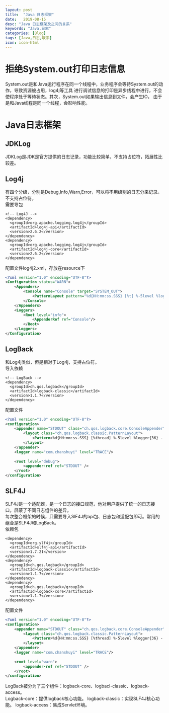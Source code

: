 ```yaml
---
layout: post
title:  "Java 日志框架"
date:   2019-08-15
desc: "Java 日志框架及之间的关系"
keywords: "Java,日志"
categories: [Blog]
tags: [Java,日志,联系]
icon: icon-html
---
```

# 拒绝System.out打印日志信息
System.out是和Java运行程序在同一个线程中，业务程序会等待System.out的动作，导致资源被占用，log4j等工具
进行调试信息的打印是异步线程中进行，不会使程序处于等待状态。其次，System.out如果输出信息到文件，会产生IO，
由于是和Java线程是同一个线程，会影响性能。
# Java日志框架
## JDKLog
JDKLog是JDK是官方提供的日志记录，功能比较简单，不支持占位符，拓展性比较差。
## Log4j
有四个分级，分别是Debug,Info,Warn,Error，可以将不用级别的日志分来记录。不支持占位符。  
需要导包
```
<!-- Log4J -->
<dependency>
  <groupId>org.apache.logging.log4j</groupId>
  <artifactId>log4j-api</artifactId>
  <version>2.6.2</version>
</dependency>
<dependency>
  <groupId>org.apache.logging.log4j</groupId>
  <artifactId>log4j-core</artifactId>
  <version>2.6.2</version>
</dependency>
```
配置文件log4j2.xml，存放在resource下
```xml
<?xml version="1.0" encoding="UTF-8"?>
<Configuration status="WARN">
    <Appenders>
        <Console name="Console" target="SYSTEM_OUT">
            <PatternLayout pattern="%d{HH:mm:ss.SSS} [%t] %-5level %logger{36} - %msg%n"/>
        </Console>
    </Appenders>
    <Loggers>
        <Root level="info">
            <AppenderRef ref="Console"/>
        </Root>
    </Loggers>
</Configuration>
```
## LogBack
和Log4j类似，但是相对于Log4j，支持占位符。  
导入依赖
```
<!-- LogBack -->
<dependency>
  <groupId>ch.qos.logback</groupId>
  <artifactId>logback-classic</artifactId>
  <version>1.1.7</version>
</dependency>
```
配置文件
```xml
<?xml version="1.0" encoding="UTF-8"?>
<configuration>
    <appender name="STDOUT" class="ch.qos.logback.core.ConsoleAppender">
        <layout class="ch.qos.logback.classic.PatternLayout">
            <Pattern>%d{HH:mm:ss.SSS} [%thread] %-5level %logger{36} - %msg%n</Pattern>
        </layout>
    </appender>
    <logger name="com.chanshuyi" level="TRACE"/>
 
    <root level="debug">
        <appender-ref ref="STDOUT" />
    </root>
</configuration>
```
## SLF4J
SLF4J是一个适配器，是一个日志的接口规范，他对用户提供了统一的日志接口，屏蔽了不同日志组件的差异。  
每次整合框架的时候，只需要导入SlF4J的api包、日志包和适配包即可。常用的组合是SLF4J和LogBack。  
依赖包
```
<dependency>
  <groupId>org.slf4j</groupId>
  <artifactId>slf4j-api</artifactId>
  <version>1.7.21</version>
</dependency>
<dependency>
  <groupId>ch.qos.logback</groupId>
  <artifactId>logback-classic</artifactId>
  <version>1.1.7</version>
</dependency>
<dependency>
  <groupId>ch.qos.logback</groupId>
  <artifactId>logback-core</artifactId>
  <version>1.1.7</version>
</dependency>
```
配置文件
```xml
<?xml version="1.0" encoding="UTF-8"?>
<configuration>
    <appender name="STDOUT" class="ch.qos.logback.core.ConsoleAppender">
        <layout class="ch.qos.logback.classic.PatternLayout">
            <Pattern>%d{HH:mm:ss.SSS} [%thread] %-5level %logger{36} - %msg%n</Pattern>
        </layout>
    </appender>
    <logger name="com.chanshuyi" level="TRACE"/>
 
    <root level="warn">
        <appender-ref ref="STDOUT" />
    </root>
</configuration>
```
LogBack被分为了三个组件：logback-core、logbacl-classic、logback-access。  
Logback-core：提供logback核心功能。
logback-classic：实现SLF4J核心功能。
logback-access：集成Servlet环境。